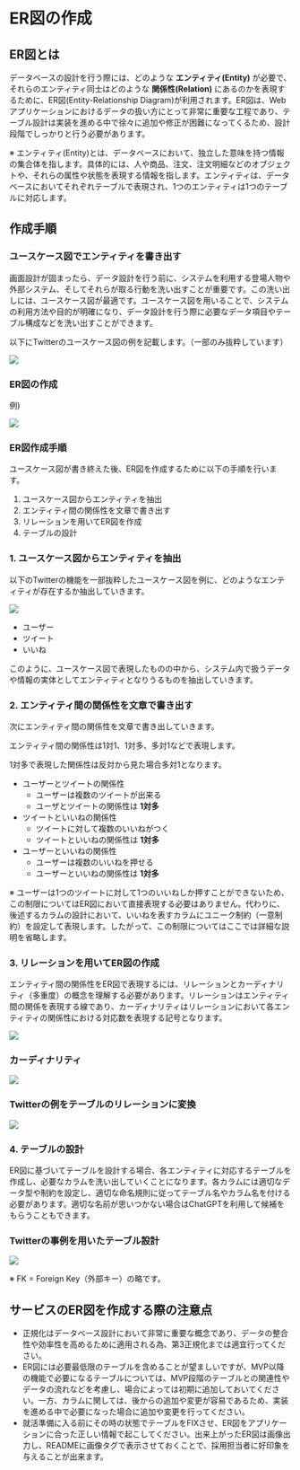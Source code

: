 # **ER図の作成**

## **ER図とは**

データベースの設計を行う際には、どのような **エンティティ(Entity)** が必要で、それらのエンティティ同士はどのような **関係性(Relation)** にあるのかを表現するために、ER図(Entity-Relationship Diagram)が利用されます。ER図は、Webアプリケーションにおけるデータの扱い方にとって非常に重要な工程であり、テーブル設計は実装を進める中で徐々に追加や修正が困難になってくるため、設計段階でしっかりと行う必要があります。

※ エンティティ(Entity)とは、データベースにおいて、独立した意味を持つ情報の集合体を指します。具体的には、人や商品、注文、注文明細などのオブジェクトや、それらの属性や状態を表現する情報を指します。エンティティは、データベースにおいてそれぞれテーブルで表現され、1つのエンティティは1つのテーブルに対応します。

## **作成手順**

### **ユースケース図でエンティティを書き出す**

画面設計が固まったら、データ設計を行う前に、システムを利用する登場人物や外部システム、そしてそれらが取る行動を洗い出すことが重要です。この洗い出しには、ユースケース図が最適です。ユースケース図を用いることで、システムの利用方法や目的が明確になり、データ設計を行う際に必要なデータ項目やテーブル構成などを洗い出すことができます。

以下にTwitterのユースケース図の例を記載します。（一部のみ抜粋しています）

![](https://img.esa.io/uploads/production/attachments/2315/2023/04/25/3699/f4a47913-b9f3-45a2-af24-9cef12524300.png)

### **ER図の作成**

例)

![](https://img.esa.io/uploads/production/attachments/2315/2022/02/12/3699/59014925-d8d0-41d6-9b96-8cd6ab326ed9.png)

### **ER図作成手順**

ユースケース図が書き終えた後、ER図を作成するために以下の手順を行います。

1. ユースケース図からエンティティを抽出
2. エンティティ間の関係性を文章で書き出す
3. リレーションを用いてER図を作成
4. テーブルの設計

### **1. ユースケース図からエンティティを抽出**

以下のTwitterの機能を一部抜粋したユースケース図を例に、どのようなエンティティが存在するか抽出していきます。

![](https://img.esa.io/uploads/production/attachments/2315/2023/04/25/3699/f4a47913-b9f3-45a2-af24-9cef12524300.png)

- ユーザー
- ツイート
- いいね

このように、ユースケース図で表現したものの中から、システム内で扱うデータや情報の実体としてエンティティとなりうるものを抽出していきます。

### **2. エンティティ間の関係性を文章で書き出す**

次にエンティティ間の関係性を文章で書き出していきます。

エンティティ間の関係性は1対1、1対多、多対1などで表現します。

1対多で表現した関係性は反対から見た場合多対1となります。

- ユーザーとツイートの関係性
    - ユーザーは複数のツイートが出来る
    - ユーザとツイートの関係性は **1対多**
- ツイートといいねの関係性
    - ツイートに対して複数のいいねがつく
    - ツイートといいねの関係性は **1対多**
- ユーザーといいねの関係性
    - ユーザーは複数のいいねを押せる
    - ユーザーといいねの関係性は **1対多**

※ ユーザーは1つのツイートに対して1つのいいねしか押すことができないため、この制限についてはER図において直接表現する必要はありません。代わりに、後述するカラムの設計において、いいねを表すカラムにユニーク制約（一意制約）を設定して表現します。したがって、この制限についてはここでは詳細な説明を省略します。

### **3. リレーションを用いてER図の作成**

エンティティ間の関係性をER図で表現するには、リレーションとカーディナリティ（多重度）の概念を理解する必要があります。リレーションはエンティティ間の関係を表現する線であり、カーディナリティはリレーションにおいて各エンティティの関係性における対応数を表現する記号となります。

![](https://img.esa.io/uploads/production/attachments/2315/2023/04/26/3699/53985530-7c60-4ef4-a104-3e669b20168a.png)

### **カーディナリティ**

![](https://img.esa.io/uploads/production/attachments/2315/2023/04/26/3699/ef3fbb6f-1fc9-4121-8136-c59728fd8c8e.png)

### **Twitterの例をテーブルのリレーションに変換**

![](https://img.esa.io/uploads/production/attachments/2315/2023/04/26/3699/775e382e-e262-4db6-86be-086c91013691.png)

### **4. テーブルの設計**

ER図に基づいてテーブルを設計する場合、各エンティティに対応するテーブルを作成し、必要なカラムを洗い出していくことになります。各カラムには適切なデータ型や制約を設定し、適切な命名規則に従ってテーブル名やカラム名を付ける必要があります。適切な名前が思いつかない場合はChatGPTを利用して候補をもらうこともできます。

### **Twitterの事例を用いたテーブル設計**

![](https://img.esa.io/uploads/production/attachments/2315/2023/04/26/3699/86a3bc63-0c7e-4545-b2d7-cf346a027dbd.png)

※ FK = Foreign Key（外部キー）の略です。

## **サービスのER図を作成する際の注意点**

- 正規化はデータベース設計において非常に重要な概念であり、データの整合性や効率性を高めるために適用される為、第3正規化までは適宜行ってください。
- ER図には必要最低限のテーブルを含めることが望ましいですが、MVP以降の機能で必要になるテーブルについては、MVP段階のテーブルとの関連性やデータの流れなどを考慮し、場合によっては初期に追加しておいてください。一方、カラムに関しては、後からの追加や変更が容易であるため、実装を進める中で必要になった場合に追加や変更を行ってください。
- 就活準備に入る前にその時の状態でテーブルをFIXさせ、ER図をアプリケーションに合った正しい情報で起こしてください。出来上がったER図は画像出力し、READMEに画像タグで表示させておくことで、採用担当者に好印象を与えることが出来ます。